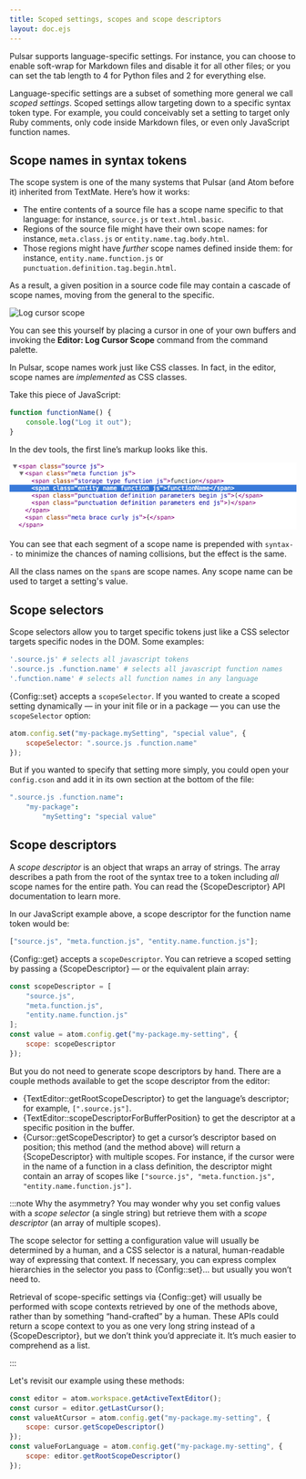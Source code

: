 ```yaml
---
title: Scoped settings, scopes and scope descriptors
layout: doc.ejs
---
```


Pulsar supports language-specific settings. For instance, you can choose to enable soft-wrap for Markdown files and disable it for all other files; or you can set the tab length to 4 for Python files and 2 for everything else.

Language-specific settings are a subset of something more general we call _scoped settings_. Scoped settings allow targeting down to a specific syntax token type. For example, you could conceivably set a setting to target only Ruby comments, only code inside Markdown files, or even only JavaScript function names.

## Scope names in syntax tokens

The scope system is one of the many systems that Pulsar (and Atom before it) inherited from TextMate. Here’s how it works:

* The entire contents of a source file has a scope name specific to that language: for instance, `source.js` or `text.html.basic`.
* Regions of the source file might have their own scope names: for instance, `meta.class.js` or `entity.name.tag.body.html`.
* Those regions might have _further_ scope names defined inside them: for instance, `entity.name.function.js` or `punctuation.definition.tag.begin.html`.

As a result, a given position in a source code file may contain a cascade of scope names, moving from the general to the specific.


![Log cursor scope](TODO)


You can see this yourself by placing a cursor in one of your own buffers and invoking the **Editor: Log Cursor Scope** command from the command palette.

In Pulsar, scope names work just like CSS classes. In fact, in the editor, scope names are _implemented_ as CSS classes.

Take this piece of JavaScript:

```js
function functionName() {
	console.log("Log it out");
}
```

In the dev tools, the first line’s markup looks like this.

<!-- TODO: This screenshot is out of date; we need one that shows the `syntax--`-style class names. -->
![Markup](/img/atom/markup.png)

You can see that each segment of a scope name is prepended with `syntax--` to minimize the chances of naming collisions, but the effect is the same.

All the class names on the `span`s are scope names. Any scope name can be used to target a setting's value.

## Scope selectors

Scope selectors allow you to target specific tokens just like a CSS selector targets specific nodes in the DOM. Some examples:

```coffee
'.source.js' # selects all javascript tokens
'.source.js .function.name' # selects all javascript function names
'.function.name' # selects all function names in any language
```

{Config::set} accepts a `scopeSelector`. If you wanted to create a scoped setting dynamically — in your init file or in a package — you can use the `scopeSelector` option:

```js
atom.config.set("my-package.mySetting", "special value", {
	scopeSelector: ".source.js .function.name"
});
```

But if you wanted to specify that setting more simply, you could open your `config.cson` and add it in its own section at the bottom of the file:

```coffee
".source.js .function.name":
	"my-package":
		"mySetting": "special value"
```

## Scope descriptors

A _scope descriptor_ is an object that wraps an array of strings. The array describes a path from the root of the syntax tree to a token including _all_ scope names for the entire path. You can read the {ScopeDescriptor} API documentation to learn more.

In our JavaScript example above, a scope descriptor for the function name token would be:

```js
["source.js", "meta.function.js", "entity.name.function.js"];
```

{Config::get} accepts a `scopeDescriptor`. You can retrieve a scoped setting by passing a {ScopeDescriptor} — or the equivalent plain array:

```js
const scopeDescriptor = [
	"source.js",
	"meta.function.js",
	"entity.name.function.js"
];
const value = atom.config.get("my-package.my-setting", {
	scope: scopeDescriptor
});
```

But you do not need to generate scope descriptors by hand. There are a couple methods available to get the scope descriptor from the editor:

- {TextEditor::getRootScopeDescriptor} to get the language’s descriptor; for example, `[".source.js"]`.
- {TextEditor::scopeDescriptorForBufferPosition} to get the descriptor at a specific position in the buffer.
- {Cursor::getScopeDescriptor} to get a cursor’s descriptor based on position; this method (and the method above) will return a {ScopeDescriptor} with multiple scopes. For instance, if the cursor were in the name of a function in a class definition, the descriptor might contain an array of scopes like `["source.js", "meta.function.js", "entity.name.function.js"]`.

:::note Why the asymmetry?
You may wonder why you set config values with a _scope selector_ (a single string) but retrieve them with a _scope descriptor_ (an array of multiple scopes).

The scope selector for setting a configuration value will usually be determined by a human, and a CSS selector is a natural, human-readable way of expressing that context. If necessary, you can express complex hierarchies in the selector you pass to {Config::set}… but usually you won’t need to.

Retrieval of scope-specific settings via {Config::get} will usually be performed with scope contexts retrieved by one of the methods above, rather than by something “hand-crafted” by a human. These APIs could return a scope context to you as one very long string instead of a {ScopeDescriptor}, but we don’t think you’d appreciate it. It’s much easier to comprehend as a list.

:::

Let's revisit our example using these methods:

```js
const editor = atom.workspace.getActiveTextEditor();
const cursor = editor.getLastCursor();
const valueAtCursor = atom.config.get("my-package.my-setting", {
	scope: cursor.getScopeDescriptor()
});
const valueForLanguage = atom.config.get("my-package.my-setting", {
	scope: editor.getRootScopeDescriptor()
});
```
